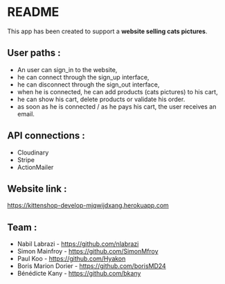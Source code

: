 # README

This app has been created to support a __website selling cats pictures__. 

## User paths : 
- An user can sign_in to the website,
- he can connect through the sign_up interface,
- he can disconnect through the sign_out interface,
- when he is connected, he can add products (cats pictures) to his cart,
- he can show his cart, delete products or validate his order.
- as soon as he is connected / as he pays his cart, the user receives an email. 

## API connections : 
- Cloudinary
- Stripe
- ActionMailer

## Website link :
https://kittenshop-develop-mjqwijdxang.herokuapp.com

## Team : 
- Nabil Labrazi - https://github.com/nlabrazi
- Simon Mainfroy - https://github.com/SimonMfroy
- Paul Koo - https://github.com/Hyakon
- Boris Marion Dorier - https://github.com/borisMD24
- Bénédicte Kany - https://github.com/bkany
